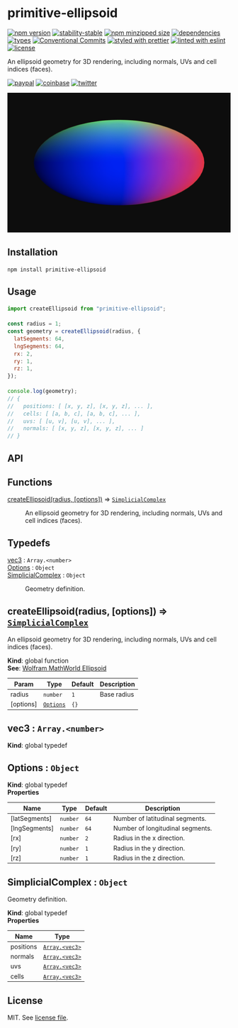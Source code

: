 # primitive-ellipsoid

[![npm version](https://img.shields.io/npm/v/primitive-ellipsoid)](https://www.npmjs.com/package/primitive-ellipsoid)
[![stability-stable](https://img.shields.io/badge/stability-stable-green.svg)](https://www.npmjs.com/package/primitive-ellipsoid)
[![npm minzipped size](https://img.shields.io/bundlephobia/minzip/primitive-ellipsoid)](https://www.npmjs.com/package/primitive-ellipsoid)
[![dependencies](https://img.shields.io/david/dmnsgn/primitive-ellipsoid)](https://github.com/dmnsgn/primitive-ellipsoid/blob/main/package.json)
[![types](https://img.shields.io/npm/types/primitive-ellipsoid)](https://github.com/microsoft/TypeScript)
[![Conventional Commits](https://img.shields.io/badge/Conventional%20Commits-1.0.0-fa6673.svg)](https://conventionalcommits.org)
[![styled with prettier](https://img.shields.io/badge/styled_with-Prettier-f8bc45.svg?logo=prettier)](https://github.com/prettier/prettier)
[![linted with eslint](https://img.shields.io/badge/linted_with-ES_Lint-4B32C3.svg?logo=eslint)](https://github.com/eslint/eslint)
[![license](https://img.shields.io/github/license/dmnsgn/primitive-ellipsoid)](https://github.com/dmnsgn/primitive-ellipsoid/blob/main/LICENSE.md)

An ellipsoid geometry for 3D rendering, including normals, UVs and cell indices (faces).

[![paypal](https://img.shields.io/badge/donate-paypal-informational?logo=paypal)](https://paypal.me/dmnsgn)
[![coinbase](https://img.shields.io/badge/donate-coinbase-informational?logo=coinbase)](https://commerce.coinbase.com/checkout/56cbdf28-e323-48d8-9c98-7019e72c97f3)
[![twitter](https://img.shields.io/twitter/follow/dmnsgn?style=social)](https://twitter.com/dmnsgn)

![](https://raw.githubusercontent.com/dmnsgn/primitive-ellipsoid/main/screenshot.gif)

## Installation

```bash
npm install primitive-ellipsoid
```

## Usage

```js
import createEllipsoid from "primitive-ellipsoid";

const radius = 1;
const geometry = createEllipsoid(radius, {
  latSegments: 64,
  lngSegments: 64,
  rx: 2,
  ry: 1,
  rz: 1,
});

console.log(geometry);
// {
//   positions: [ [x, y, z], [x, y, z], ... ],
//   cells: [ [a, b, c], [a, b, c], ... ],
//   uvs: [ [u, v], [u, v], ... ],
//   normals: [ [x, y, z], [x, y, z], ... ]
// }
```

## API

<!-- api-start -->

## Functions

<dl>
<dt><a href="#createEllipsoid">createEllipsoid(radius, [options])</a> ⇒ <code><a href="#SimplicialComplex">SimplicialComplex</a></code></dt>
<dd><p>An ellipsoid geometry for 3D rendering, including normals, UVs and cell indices (faces).</p>
</dd>
</dl>

## Typedefs

<dl>
<dt><a href="#vec3">vec3</a> : <code>Array.&lt;number&gt;</code></dt>
<dd></dd>
<dt><a href="#Options">Options</a> : <code>Object</code></dt>
<dd></dd>
<dt><a href="#SimplicialComplex">SimplicialComplex</a> : <code>Object</code></dt>
<dd><p>Geometry definition.</p>
</dd>
</dl>

<a name="createEllipsoid"></a>

## createEllipsoid(radius, [options]) ⇒ [<code>SimplicialComplex</code>](#SimplicialComplex)

An ellipsoid geometry for 3D rendering, including normals, UVs and cell indices (faces).

**Kind**: global function  
**See**: [Wolfram MathWorld Ellipsoid](http://mathworld.wolfram.com/Ellipsoid.html)

| Param     | Type                             | Default         | Description |
| --------- | -------------------------------- | --------------- | ----------- |
| radius    | <code>number</code>              | <code>1</code>  | Base radius |
| [options] | [<code>Options</code>](#Options) | <code>{}</code> |             |

<a name="vec3"></a>

## vec3 : <code>Array.&lt;number&gt;</code>

**Kind**: global typedef  
<a name="Options"></a>

## Options : <code>Object</code>

**Kind**: global typedef  
**Properties**

| Name          | Type                | Default         | Description                      |
| ------------- | ------------------- | --------------- | -------------------------------- |
| [latSegments] | <code>number</code> | <code>64</code> | Number of latitudinal segments.  |
| [lngSegments] | <code>number</code> | <code>64</code> | Number of longitudinal segments. |
| [rx]          | <code>number</code> | <code>2</code>  | Radius in the x direction.       |
| [ry]          | <code>number</code> | <code>1</code>  | Radius in the y direction.       |
| [rz]          | <code>number</code> | <code>1</code>  | Radius in the z direction.       |

<a name="SimplicialComplex"></a>

## SimplicialComplex : <code>Object</code>

Geometry definition.

**Kind**: global typedef  
**Properties**

| Name      | Type                                     |
| --------- | ---------------------------------------- |
| positions | [<code>Array.&lt;vec3&gt;</code>](#vec3) |
| normals   | [<code>Array.&lt;vec3&gt;</code>](#vec3) |
| uvs       | [<code>Array.&lt;vec3&gt;</code>](#vec3) |
| cells     | [<code>Array.&lt;vec3&gt;</code>](#vec3) |

<!-- api-end -->

## License

MIT. See [license file](https://github.com/dmnsgn/primitive-ellipsoid/blob/main/LICENSE.md).
